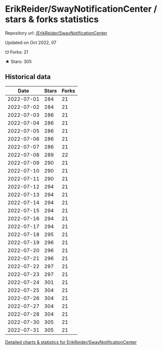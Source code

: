 # ErikReider/SwayNotificationCenter / stars & forks statistics

Repository url: [/ErikReider/SwayNotificationCenter](https://github.com/ErikReider/SwayNotificationCenter)

Updated on Oct 2022, 07

☋ Forks: 21

★ Stars: 305

## Historical data
| Date | Stars | Forks |
|------|-------|-------|
| 2022-07-01 | 284 | 21 | 
| 2022-07-02 | 284 | 21 | 
| 2022-07-03 | 286 | 21 | 
| 2022-07-04 | 286 | 21 | 
| 2022-07-05 | 286 | 21 | 
| 2022-07-06 | 286 | 21 | 
| 2022-07-07 | 286 | 21 | 
| 2022-07-08 | 289 | 22 | 
| 2022-07-09 | 290 | 21 | 
| 2022-07-10 | 290 | 21 | 
| 2022-07-11 | 290 | 21 | 
| 2022-07-12 | 294 | 21 | 
| 2022-07-13 | 294 | 21 | 
| 2022-07-14 | 294 | 21 | 
| 2022-07-15 | 294 | 21 | 
| 2022-07-16 | 294 | 21 | 
| 2022-07-17 | 294 | 21 | 
| 2022-07-18 | 295 | 21 | 
| 2022-07-19 | 296 | 21 | 
| 2022-07-20 | 296 | 21 | 
| 2022-07-21 | 296 | 21 | 
| 2022-07-22 | 297 | 21 | 
| 2022-07-23 | 297 | 21 | 
| 2022-07-24 | 301 | 21 | 
| 2022-07-25 | 304 | 21 | 
| 2022-07-26 | 304 | 21 | 
| 2022-07-27 | 304 | 21 | 
| 2022-07-28 | 304 | 21 | 
| 2022-07-30 | 305 | 21 | 
| 2022-07-31 | 305 | 21 | 


[Detailed charts & statistics for ErikReider/SwayNotificationCenter](https://reviewgithub.com/rep/ErikReider/SwayNotificationCenter)
